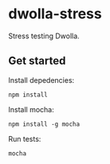 # dwolla-stress

Stress testing Dwolla.

## Get started
Install depedencies:

`npm install`

Install mocha:

`npm install -g mocha`

Run tests:

`mocha`